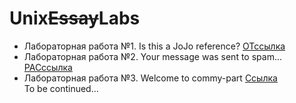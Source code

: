 # Unix<s>Essay</s>Labs
* Лабораторная работа №1. Is this a JoJo reference? [ОТссылка][lab-1]
* Лабораторная работа №2. Your message was sent to spam... [РАСссылка][lab-2]  
* Лабораторная работа №3. Welcome to commy-part [Ссылка][lab-3]  
   To be continued...

[lab-1]: https://github.com/Chupakabra0/UnixLabs/tree/main/UnixLab1
[lab-2]: https://github.com/Chupakabra0/UnixLabs/tree/main/UnixLab2
[lab-3]: https://github.com/Chupakabra0/UnixLabs/tree/main/UnixLab3
